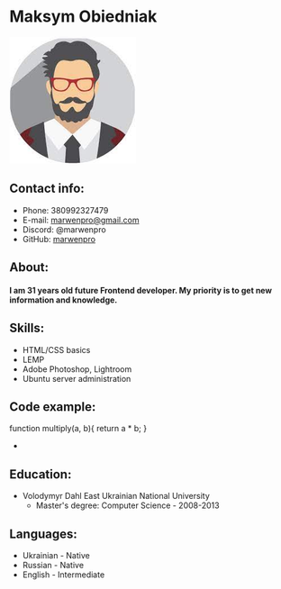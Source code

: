 # Maksym Obiedniak
![avatar](ava.jpg "Maksym Obiedniak")
## Contact info:
* Phone: 380992327479
* E-mail: marwenpro@gmail.com
* Discord: @marwenpro
* GitHub: [marwenpro](https://github.com/marwenpro)
## About:
#### I am 31 years old future Frontend developer. My priority is to get new information and knowledge.


## Skills:

* HTML/CSS basics
* LEMP
* Adobe Photoshop, Lightroom
* Ubuntu server administration
## Code example:

function multiply(a, b){
return a * b;
}

*
## Education:
* Volodymyr Dahl East Ukrainian National University
    * Master's degree: Computer Science - 2008-2013

## Languages:
* Ukrainian - Native
* Russian - Native
* English - Intermediate